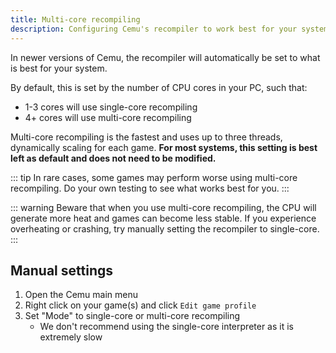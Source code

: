 ```yaml
---
title: Multi-core recompiling
description: Configuring Cemu's recompiler to work best for your system.
---
```


In newer versions of Cemu, the recompiler will automatically be set to what is best for your system.

By default, this is set by the number of CPU cores in your PC, such that:

- 1-3 cores will use single-core recompiling
- 4+ cores will use multi-core recompiling

Multi-core recompiling is the fastest and uses up to three threads, dynamically scaling for each game. **For most systems, this setting is best left as default and does not need to be modified.**

::: tip
In rare cases, some games may perform worse using multi-core recompiling. Do your own testing to see what works best for you.
:::

::: warning
Beware that when you use multi-core recompiling, the CPU will generate more heat and games can become less stable. If you experience overheating or crashing, try manually setting the recompiler to single-core.
:::

## Manual settings

1. Open the Cemu main menu
1. Right click on your game(s) and click `Edit game profile`
1. Set "Mode" to single-core or multi-core recompiling
    - We don't recommend using the single-core interpreter as it is extremely slow
